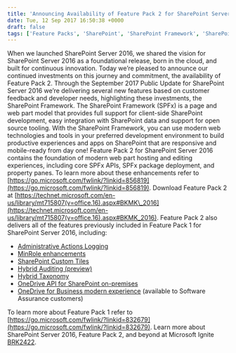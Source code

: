 ```yaml
---
title: 'Announcing Availability of Feature Pack 2 for SharePoint Server 2016'
date: Tue, 12 Sep 2017 16:50:38 +0000
draft: false
tags: ['Feature Packs', 'SharePoint', 'SharePoint Framework', 'SharePoint Server 2016']
---
```


When we launched SharePoint Server 2016, we shared the vision for SharePoint Server 2016 as a foundational release, born in the cloud, and built for continuous innovation. Today we’re pleased to announce our continued investments on this journey and commitment, the availability of Feature Pack 2. Through the September 2017 Public Update for SharePoint Server 2016 we’re delivering several new features based on customer feedback and developer needs, highlighting these investments, the SharePoint Framework. The SharePoint Framework (SPFx) is a page and web part model that provides full support for client-side SharePoint development, easy integration with SharePoint data and support for open source tooling. With the SharePoint Framework, you can use modern web technologies and tools in your preferred development environment to build productive experiences and apps on SharePoint that are responsive and mobile-ready from day one! Feature Pack 2 for SharePoint Server 2016 contains the foundation of modern web part hosting and editing experiences, including core SPFx APIs, SPFx package deployment, and property panes. To learn more about these enhancements refer to [https://go.microsoft.com/fwlink/?linkid=856819](https://go.microsoft.com/fwlink/?linkid=856819). Download Feature Pack 2 at [https://technet.microsoft.com/en-us/library/mt715807(v=office.16).aspx#BKMK\_2016](https://technet.microsoft.com/en-us/library/mt715807(v=office.16).aspx#BKMK_2016). Feature Pack 2 also delivers all of the features previously included in Feature Pack 1 for SharePoint Server 2016, including:

*   [Administrative Actions Logging](https://technet.microsoft.com/en-us/library/mt790698(v=office.16).aspx)
*   [MinRole enhancements](https://technet.microsoft.com/en-us/library/mt346114(v=office.16).aspx)
*   [SharePoint Custom Tiles](https://technet.microsoft.com/en-us/library/mt790697(v=office.16).aspx)
*   [Hybrid Auditing (preview)](https://technet.microsoft.com/en-us/library/mt764270(v=office.16).aspx)
*   [Hybrid Taxonomy](https://support.office.com/article/71ae4d00-da98-407b-bee2-8d9972e1875c)
*   [OneDrive API for SharePoint on-premises](http://dev.onedrive.com/)
*   [OneDrive for Business modern experience](https://technet.microsoft.com/en-us/library/mt790696(v=office.16).aspx) (available to Software Assurance customers)

To learn more about Feature Pack 1 refer to [https://go.microsoft.com/fwlink/?linkid=832679](https://go.microsoft.com/fwlink/?linkid=832679). Learn more about SharePoint Server 2016, Feature Pack 2, and beyond at Microsoft Ignite [BRK2422](https://myignite.microsoft.com/sessions/55098?source=sessions).